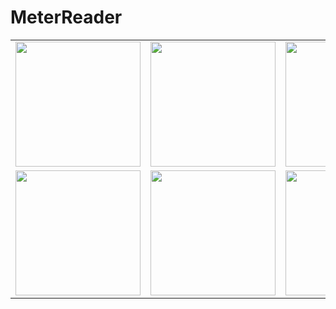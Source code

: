 # MeterReader

<table>
  <tr>
    <td><img src="https://github.com/user-attachments/assets/64475197-250d-4d95-b63f-5906626f3a44" width="200"></td>
    <td><img src="https://github.com/user-attachments/assets/6bc6f8fe-de2e-4618-ac66-3d338e397efa" width="200"></td>
    <td><img src="https://github.com/user-attachments/assets/7f18e899-355f-4145-bed1-681734b8828a" width="200"></td>
  </tr>
  <tr>
    <td><img src="https://github.com/user-attachments/assets/3e13c801-653a-437e-bb8e-0844beb1d559" width="200"></td>
    <td><img src="https://github.com/user-attachments/assets/522fb413-238f-4ae7-96ab-ef22b7a8d792" width="200"></td>
    <td><img src="https://github.com/user-attachments/assets/9d1ef911-1d0b-4578-b2a7-00fedc84be19" width="200"></td>
  </tr>
</table>

